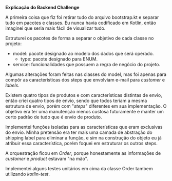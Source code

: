 __Explicação do Backend Challenge__

A primeira coisa que fiz foi retirar tudo do arquivo bootstrap.kt e separar tudo em pacotes e classes. 
Eu nunca havia codificado em Kotlin, então imaginei que seria mais fácil de visualizar tudo.

Estruturei os pacotes de forma a separar o objetivo de cada classe no projeto:
  - model: pacote designado ao modelo dos dados que será operado.
      - type: pacote designado para ENUM.
  - service: funcionalidades que possuem a regra de negócio do projeto.

Algumas alterações foram feitas nas classes do model, mas foi apenas para compôr as características dos steps que 
envolviam e-mail para _customer_ e _labels_.

Existem quatro tipos de produtos e com características distintas de envio, então criei quatro tipos de envio, sendo que
todos teriam a mesma estrutura de envio, porém com "_steps_" diferentes em sua implementação. O objetivo era ter uma
manutenção menos custosa futuramente e manter um certo padrão de tudo que é envio de produto.

Implementei funções isoladas para as características que eram exclusivas do envio. Minha pretensão era ter mais uma 
camada de abstração do shipping label para eliminar a função, e sim na construção do objeto eu já atribuir essa 
característica, porém foquei em estruturar os outros steps.

A orquestração ficou em _Order_, porque honestamente as informações de _customer_ e _product_ estavam "na mão".

Implementei alguns testes unitários em cima da classe Order tambem utilizando _kotlin-test_.